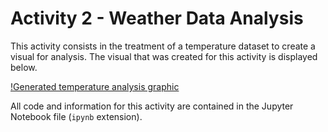# Activity 2 - Weather Data Analysis

This activity consists in the treatment of a temperature dataset to create a visual for analysis.
The visual that was created for this activity is displayed below.

[!Generated temperature analysis graphic](temperature_analysis.png)

All code and information for this activity are contained in the Jupyter Notebook file (`ipynb` extension).